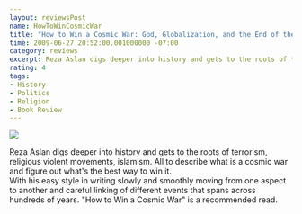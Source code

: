 ```yaml
---
layout: reviewsPost
name: HowToWinCosmicWar
title: "How to Win a Cosmic War: God, Globalization, and the End of the War on Terror"
time: 2009-06-27 20:52:00.001000000 -07:00
category: reviews
excerpt: Reza Aslan digs deeper into history and gets to the roots of terrorism, religious violent movements, islamism.
rating: 4
tags:
- History
- Politics
- Religion
- Book Review
---
```


<img class="imageOnRight" src="{{ site.imgFolder_reviews }}{{ page.name }}/HowToWinCosmicWar.png">

<div class="stars" title="{{ page.rating }} Stars" data-percent="{{ page.rating }}"></div>

Reza Aslan digs deeper into history and gets to the roots of terrorism, religious violent movements, islamism. All to describe what is a cosmic war and figure out what's the best way to win it.  
With his easy style in writing slowly and smoothly moving from one aspect to another and careful linking of different events that spans across hundreds of years. "How to Win a Cosmic War" is a recommended read.  